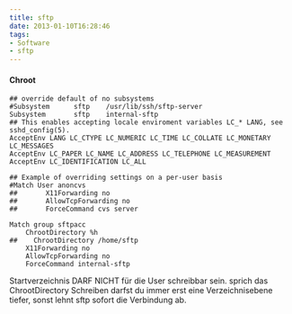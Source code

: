```yaml
---
title: sftp
date: 2013-01-10T16:28:46
tags: 
- Software
- sftp
---
```


#### Chroot

~~~
## override default of no subsystems
#Subsystem      sftp    /usr/lib/ssh/sftp-server
Subsystem       sftp    internal-sftp
## This enables accepting locale enviroment variables LC_* LANG, see sshd_config(5).
AcceptEnv LANG LC_CTYPE LC_NUMERIC LC_TIME LC_COLLATE LC_MONETARY LC_MESSAGES
AcceptEnv LC_PAPER LC_NAME LC_ADDRESS LC_TELEPHONE LC_MEASUREMENT
AcceptEnv LC_IDENTIFICATION LC_ALL

## Example of overriding settings on a per-user basis
#Match User anoncvs
##       X11Forwarding no
##       AllowTcpForwarding no
##       ForceCommand cvs server

Match group sftpacc
    ChrootDirectory %h
##    ChrootDirectory /home/sftp
    X11Forwarding no
    AllowTcpForwarding no
    ForceCommand internal-sftp
~~~

Startverzeichnis DARF NICHT für die User schreibbar sein. sprich das
ChrootDirectory Schreiben darfst du immer erst eine Verzeichnisebene
tiefer, sonst lehnt sftp sofort die Verbindung ab.
